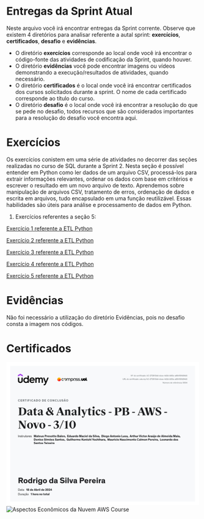 
# Entregas da Sprint Atual

Neste arquivo você irá encontrar entregas da Sprint corrente. Observe que existem 4 diretórios para analisar referente a autal sprint: **exercícios**, **certificados**, **desafio** e **evidências**.

 - O diretório **exercícios** corresponde ao local onde você irá encontrar o código-fonte das atividades de codificação da Sprint, quando houver.
 - O diretório **evidências** você pode encontrar imagens ou vídeos demonstrando a execução/resultados de atividades, quando necessário.
 - O diretório **certificados** é o local onde você irá encontrar certificados dos cursos solicitados durante a sprint. O nome de cada certificado corresponde ao título do curso.
 - O diretório **desafio** é o local onde você irá encontrar a resolução do que se pede no desafio, todos recursos que são considerados importantes para a resolução do desafio você encontra aqui.

# Exercícios

Os exercícios conistem em uma série de atividades no decorrer das seções realizadas no curso de SQL durante a Sprint 2. Nesta seção é possível entender em Python como ler dados de um arquivo CSV, processá-los para extrair informações relevantes, ordenar os dados com base em critérios e escrever o resultado em um novo arquivo de texto. Aprendemos sobre manipulação de arquivos CSV, tratamento de erros, ordenação de dados e escrita em arquivos, tudo encapsulado em uma função reutilizável. Essas habilidades são úteis para análise e processamento de dados em Python.

1. Exercícios referentes a seção 5:

[Exercício 1 referente a ETL Python](Exercicios/Seção_5/1_ETL_Python.py)

[Exercício 2 referente a ETL Python](Exercicios/Seção_5/2_ETL_Python.py)

[Exercício 3 referente a ETL Python](Exercicios/Seção_5/3_ETL_Python.py)

[Exercício 4 referente a ETL Python](Exercicios/Seção_5/4_ETL_Python.py)

[Exercício 5 referente a ETL Python](Exercicios/Seção_5/5_ETL_Python.py)

# Evidências

Não foi necessário a utilização do diretório Evidências, pois no desafio consta a imagem nos códigos.

# Certificados

![Data & Analytics - PB - AWS - Novo - 3/10](Certificados/Data&Analytics%20-%20PB%20-%20AWS%20-%20Novo%20-%203.10.jpg)
![Aspectos Econômicos da Nuvem AWS Course](Certificados/Aspectos-econômicos-da-nuvem-AWS-Course.png)
